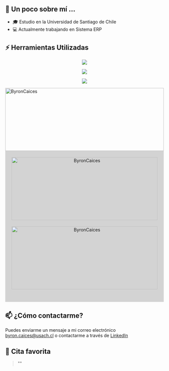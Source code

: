 
## 🌱 Un poco sobre mí ...

- 🎓 Estudio en la Universidad de Santiago de Chile
- 💻 Actualmente trabajando en Sistema ERP

## ⚡ Herramientas Utilizadas


<p align="center">
  <a href="https://skillicons.dev">
    <img src="https://skillicons.dev/icons?i=py,go,java,spring,postgres,nodejs" />
  </a>
</p>


<p align="center">
  <a href="https://skillicons.dev">
    <img src="https://skillicons.dev/icons?i=html,css,js,ts,vue,nuxt,figma" />
  </a>
</p>


<p align="center">
  <a href="https://skillicons.dev">
    <img src="https://skillicons.dev/icons?i=r,ps,linux,git,postman" />
  </a>
</p>


<img height="200" width="100%" style="display: block; margin: 0 auto;" src="https://github-readme-stats.vercel.app/api/top-langs/?username=ByronCaices&theme=gruvbox&hide_border=true&include_all_commits=true&count_private=true&layout=compact&card_width=423" alt="ByronCaices" />
</div>

<div style="background-color: #D3D3D3; padding: 20px; text-align: center;">
  <img height="200" width="100%" style="display: block; margin: 0 auto;" src="https://github-readme-streak-stats.herokuapp.com/?user=ByronCaices&theme=gruvbox&hide_border=true&card_width=500" alt="ByronCaices" />
  <img height="200" width="100%" style="display: block; margin: 20px auto;" src="https://github-readme-stats.vercel.app/api?username=ByronCaices&theme=gruvbox&hide_border=true&include_all_commits=true&count_private=true&card_width=500&show_icons=true&rank_icon=percentile" alt="ByronCaices" />
</div>

## 📫 ¿Cómo contactarme?
Puedes enviarme un mensaje a mi correo electrónico byron.caices@usach.cl o contactarme a través de [LinkedIn](https://www.linkedin.com/in/byron-caices-5bab47237/)

## 💬 Cita favorita
> ""
